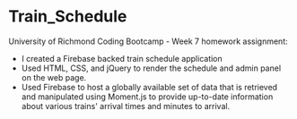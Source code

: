 # Train_Schedule

University of Richmond Coding Bootcamp - Week 7 homework assignment:

- I created a Firebase backed train schedule application
- Used HTML, CSS, and jQuery to render the schedule and admin panel on the web page.
- Used Firebase to host a globally available set of data that is retrieved and manipulated using Moment.js to provide up-to-date information about various trains' arrival times and minutes to arrival.